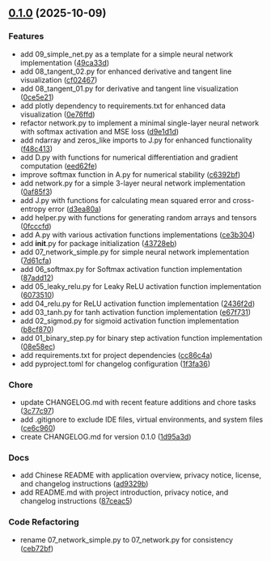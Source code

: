 <!-- insertion marker -->
<a name="0.1.0"></a>

## [0.1.0](https://github.com///compare/6a96f062264bf17ac9cf5052e59c075306d41709...0.1.0) (2025-10-09)

### Features

- add 09_simple_net.py as a template for a simple neural network implementation ([49ca33d](https://github.com///commit/49ca33d864a6f12d653fae99808c46aac4e4f4e6))
- add 08_tangent_02.py for enhanced derivative and tangent line visualization ([cf02467](https://github.com///commit/cf02467ef08e1f933260b49e9e78da8a2673ee7c))
- add 08_tangent_01.py for derivative and tangent line visualization ([0ce5e21](https://github.com///commit/0ce5e211710c6d3282872af0e75b85e032828143))
- add plotly dependency to requirements.txt for enhanced data visualization ([0e76ffd](https://github.com///commit/0e76ffdbfd8f3c79cb25730270f6f38ab492a70b))
- refactor network.py to implement a minimal single-layer neural network with softmax activation and MSE loss ([d9e1d1d](https://github.com///commit/d9e1d1d6751ff9f1e742c4aa1c2e63326dfaa7ed))
- add ndarray and zeros_like imports to J.py for enhanced functionality ([f48c413](https://github.com///commit/f48c4133e32ea5c3d839e814f23902e0ef0d5018))
- add D.py with functions for numerical differentiation and gradient computation ([eed62fe](https://github.com///commit/eed62fe5e3453a72413e8d23fa525d6dd0dfa6b8))
- improve softmax function in A.py for numerical stability ([c6392bf](https://github.com///commit/c6392bfc17c2be767a07c506ec10bc5b104b2298))
- add network.py for a simple 3-layer neural network implementation ([0af85f3](https://github.com///commit/0af85f31f779793abd0785746e52d339f783de8e))
- add J.py with functions for calculating mean squared error and cross-entropy error ([d3ea80a](https://github.com///commit/d3ea80a413a2d6db003cff5c8ac8538cdf6c66ec))
- add helper.py with functions for generating random arrays and tensors ([0fcccfd](https://github.com///commit/0fcccfdb0483bf80b1e4de10fb7218962132bc9e))
- add A.py with various activation functions implementations ([ce3b304](https://github.com///commit/ce3b3048c3a44d53ed2934651f267ce7c86adb84))
- add __init__.py for package initialization ([43728eb](https://github.com///commit/43728ebc0cd6474bfb46109b98ca0b90fb47dbf2))
- add 07_network_simple.py for simple neural network implementation ([7d61cfa](https://github.com///commit/7d61cfab211f64eb5efade36547b398e81b24ab6))
- add 06_softmax.py for Softmax activation function implementation ([87add12](https://github.com///commit/87add12d2a105c7d1341ec2215f63737b2db6e8a))
- add 05_leaky_relu.py for Leaky ReLU activation function implementation ([6073510](https://github.com///commit/607351050d02791f87a7893c159a16a259c5bc29))
- add 04_relu.py for ReLU activation function implementation ([2436f2d](https://github.com///commit/2436f2dd5a4fc8cd0cd8447b0bf5b3368418728e))
- add 03_tanh.py for tanh activation function implementation ([e67f731](https://github.com///commit/e67f731a5cfba1d2c8bac90978da02c726956059))
- add 02_sigmod.py for sigmoid activation function implementation ([b8cf870](https://github.com///commit/b8cf87057f4cb04522275b2c4ed8fc523f9da6de))
- add 01_binary_step.py for binary step activation function implementation ([08e58ec](https://github.com///commit/08e58ec5d26c80b6d11a1d494d0b1cdad8b322bc))
- add requirements.txt for project dependencies ([cc86c4a](https://github.com///commit/cc86c4aa85c9e7ab73389004806cb41fcd752a21))
- add pyproject.toml for changelog configuration ([1f3fa36](https://github.com///commit/1f3fa36a19f847e37d4ce35ee48944f9c5230b53))

### Chore

- update CHANGELOG.md with recent feature additions and chore tasks ([3c77c97](https://github.com///commit/3c77c97bba98f32174f7fa59edd8677802d84969))
- add .gitignore to exclude IDE files, virtual environments, and system files ([ce6c960](https://github.com///commit/ce6c9601b9edd5b896bda24d96429f096a57f297))
- create CHANGELOG.md for version 0.1.0 ([1d95a3d](https://github.com///commit/1d95a3d97d181725c556bf43214acc06fb1d84e8))

### Docs

- add Chinese README with application overview, privacy notice, license, and changelog instructions ([ad9329b](https://github.com///commit/ad9329bf2d377ec22f2a92e64f451054a98013d6))
- add README.md with project introduction, privacy notice, and changelog instructions ([87ceac5](https://github.com///commit/87ceac5a1bbb3a807476331507ee85ba6e0d52e9))

### Code Refactoring

- rename 07_network_simple.py to 07_network.py for consistency ([ceb72bf](https://github.com///commit/ceb72bf5b08a9707d00615817fd093eac811659c))

